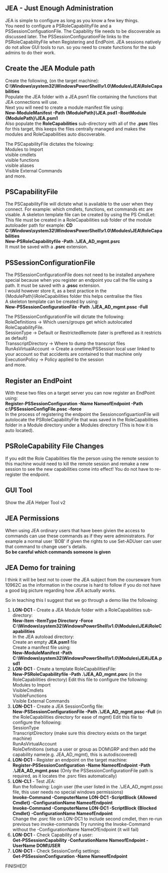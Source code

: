 JEA - Just Enough Administration
--------------------------------
JEA is simple to configure as long as you know a few key things. <BR>
You need to configure a PSRoleCapabilityFile and a PSSessionConfiguationFile. The Capability 
file needs to be discoverable as discussed later. The PSSessionConfigurationFile links to the 
PSRoleCapabilityFile when Registering and EndPoint.
JEA sessions natively do not allow GUI tools to run. so you need to create functions for the 
sub admins to do their work.

Create the JEA Module path
--------------------------
Create the following, (on the target machine):
<strong>C:\Windows\system32\WindowsPowerShell\v1.0\Modules\JEA\RoleCapabilities</strong>  
Populate the JEA folder with a JEA.psm1 file containing the functions that JEA connections will use.<BR>
Next you will need to create a module manifest file using: <br>
<strong>New-ModuleManifest -Path {ModulePath}\JEA.psd1 -RootModule {ModulePath}\JEA.psm1</strong><BR>
Also populate the <strong>RoleCapabilities</strong> sub-directory with all of the <strong>.psrc</strong> files for this target, this keeps 
the files centrally managed and makes the modules and RoleCapabilities auto discoverable.

The PSCapabilityFile dictates the folowing:<BR>
Modules to Import<BR>
visible cmdlets <BR>
visible functions<BR>
visible aliases<BR>
Visible External Commands<BR>
and more.<BR>

PSCapabilityFile
----------------
The PSCapabilityFile will dictate what is available to the user when they connect. For example: which cmdlets, functions, ext commands etc are visable. A skeleton template file can be created by using the PS CmdLet: <BR>
This file must be created in a RoleCapabilities sub folder of the module autoloader path for example:
<strong>CD C:\Windows\system32\WindowsPowerShell\v1.0\Modules\JEA\RoleCapabilities</strong> <BR>
<strong>New-PSRoleCapabilityfile -Path .\JEA_AD_mgmt.psrc</strong> <BR>
It must be saved with a <strong>.psrc</strong> extension.

PSSessionConfigurationFile
--------------------------
The PSSessionConfigurationFile does not need to be installed anywhere special because
when you register an endpoint you call the file using a path. It must be saved with a 
<strong>.pssc</strong> extension. <BR>
I would however store it, as a best practice in the {ModulePath}\RoleCapabilities folder
this helps centralise the files <BR>
A skeleton template can be created by using:<BR>
<strong>New-PSSessionConfigurationFile -Path .\JEA_AD_mgmt.pssc -Full</strong><BR>

The PSSessionConfigurationFile will dictate the following:<BR>
RoleDefinitions      -> Which users/groups get which autolocated RoleCapabilityFile.<BR>
SessionType          -> Default or RestrictedRemote (later is preffered as it restricts as default)<BR>
TransscriptDirectory -> Where to dump the transcript files<BR>
RunAsVirtualAccount  -> Create a onetime/PSSession local user linked to your account so that accidents are contained to that machine only<BR>
ExecutionPolicy      -> Policy applied to the session<BR>
and more.<BR>

Register an EndPoint
--------------------
With these two files on a target server you can now register an EndPoint using:<BR>
<strong>Register-PSSessionConfiguration -Name NameofEndpoint -Path c:\PSSessionConfigFile.pssc -force</strong><BR>
In the process of registering the endpoint the SessionconfiguartionFile will autolocate the 
PSRoleCapabilityFile that was saved in the RoleCapabilities folder in a Module directory under a 
Modules directory (This is how it is auto located).

PSRoleCapability File Changes
-----------------------------------
If you edit the Role Capabilities file the person using the remote session to this machine would need to kill the remote session and remake a new session to see the new capabilities come into effect! You do not have to re-register the endpoint.

GUI Tool
--------
Show the JEA Helper Tool v2

JEA Permissions
---------------
When using JEA ordinary users that have been givien the access to commands can use these commands as if they were administrators. For example a normal user 'BOB' if given the rights to use Set-ADUser can user that command to change user's details.<br>
<strong>So be careful which commands someone is given</strong>

JEA Demo for training
---------------------
I think it will be best not to cover the JEA subject from the courseware from 10962C as the information
in the course is hard to follow if you do not have a good big picture regarding how JEA actually works.

So in teaching this I suggest that we go through a demo like the following:<BR>
1. <strong>LON-DC1</strong> - Create a JEA Module folder with a RoleCapabilities sub-directory:<BR>
     <strong>New-Item -ItemType Directory -Force C:\Windows\system32\WindowsPowerShell\v1.0\Modules\JEA\RoleCapabilities</strong><BR>
     In the JEA autoload directory:<BR> 
     Create an empty <strong>JEA.psm1</strong> file<BR>
     Create a manifest file using: <BR>
     <strong>New-ModuleManifest -Path C:\Windows\system32\WindowsPowerShell\v1.0\Modules\JEA\JEA.psd1</Strong>
2. <strong>LON-DC1</strong> - Create a template RoleCapabilitiesFile:<BR>
     <strong>New-PSRoleCapabilityfile -Path .\JEA_AD_mgmt.psrc</strong> (in the RoleCapabilities directory) 
     Edit this file to configure the following:<BR>
        Modules to Import<BR>
        VisibleCmdlets<BR>
        VisibleFunctions<BR>
        Visible External Commands<BR>
3. <strong>LON-DC1</strong> - Create a JEA SessionConfig file:<BR>
     <strong>New-PSSessionConfigurationFile -Path .\JEA_AD_mgmt.pssc -Full</strong> (in the RoleCapabilities directory for ease of mgmt)
     Edit this file to configure the following:<BR>
       SessionType<BR>
       TranscriptDirectory   (make sure this directory exists on the target machine)<BR>
       RunAsVirtualAccount<BR>
       RoleDefinitions (setup a user or group as DOM\GRP and then add the capability name(e.g. JEA_AD_mgmt), this is autodiscovered)<BR>
4. <strong>LON-DC1</strong> - Register an endpoint on the target machine:<BR>
     <strong>Register-PSSessionConfiguration -Name NameofEndpoint -Path .\JEA_AD_mgmt.pssc</strong>
     (Only the PSSessionConfigurationFile path is required, as it locates the .psrc files automatically)<BR>
5. <strong>LON-CL1</strong> - Test JEA:<BR>
     Run the following:
       Login user (the user listed in the .\JEA_AD_mgmt.pssc file, this user needs no special windows permissions)<BR>
       <strong>Invoke-Command -ComputerName LON-DC1 -ScriptBlock {Allowed Cmdlet} -ConfigurationName NameofEndpoint</strong><BR>
       <strong>Invoke-Command -ComputerName LON-DC1 -ScriptBlock {Blocked Cmdlet} -ConfigurationName NameofEndpoint</strong><BR>
       Change the .psrc file on LON-DC1 to include second cmdlet, then re-run previous two invoke-commands
       Try running the Invoke-Command without the -ConfigurationName NameOfEndpoint (it will fail)<BR>
6. <strong>LON-DC1</strong> - Check Capability of a user:<BR>
     <strong>Get-PSSessionCapability -ConfurationName NameofEndpoint -UserName DOM\USER</strong><BR>
7. <strong>LON-DC1</strong> - Check SessionConfig settings:<BR>
     <strong>Get-PSSessionConfiguration -Name NameofEndpoint</strong><BR>
     
FINISHED!
